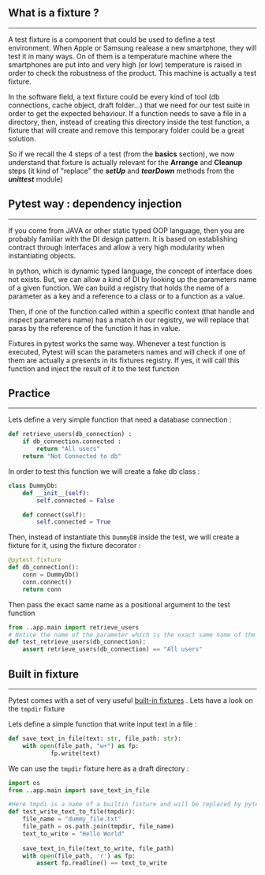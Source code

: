 ## What is a fixture ?

---

A test fixture is a component that could be used to define a test environment. When Apple or Samsung realease a new smartphone, 
they will test it in many ways. On of them is a temperature machine where the smartphones are put into and very high (or low) temperature is raised in order to check the robustness of the product.
This machine is actually a test fixture.

In the software field, a text fixture could be every kind of tool (db connections, cache object, draft folder...) that we need for our test suite in order to get the expected behaviour.
If a function needs to save a file in a directory, then, instead of creating this directory inside the test function, a fixture that will create and remove this temporary folder could be a great solution.

So if we recall the 4 steps of a test (from the **basics** section), we now understand that fixture is actually relevant for the **Arrange** and **Cleanup** steps (it kind of "replace" the ***setUp*** and ***tearDown*** methods from the ***unittest*** module)

## Pytest way : dependency injection 

---

If you come from JAVA or other static typed OOP language, then you are probably familiar with the DI design pattern.
It is based on establishing contract through interfaces and allow a very high modularity when instantiating objects.

In python, which is dynamic typed language, the concept of interface does not exists. But, we can allow a kind of DI by looking up the parameters name of a given function.
We can build a registry that holds the name of a parameter as a key and a reference to a class or to a function as a value.

Then, if one of the function called within a specific context (that handle and inspect parameters name) has a match in our registry, we will replace that paras by the reference of the function it has in value.

Fixtures in pytest works the same way. Whenever a test function is executed, Pytest will scan the parameters names and will check if one of them are actually a presents in its fixtures registry. If yes, it will call this function and inject the result of it to the test function

## Practice

---

Lets define a very simple function that need a database connection :

```python
def retrieve_users(db_connection) :
    if db_connection.connected :
        return "All users"
    return "Not Connected to db"
```

In order to test this function we will create a fake db class :

```python
class DummyDb:
    def __init__(self):
        self.connected = False

    def connect(self):
        self.connected = True
```

Then, instead of instantiate this `DummyDB` inside the test, we will create a fixture for it, using the fixture decorator :

```python
@pytest.fixture
def db_connection():
    conn = DummyDb()
    conn.connect()
    return conn
```
Then pass the exact same name as a positional argument to the test function 

```python
from ..app.main import retrieve_users
# Notice the name of the parameter which is the exact same name of the fixture that we defined before
def test_retrieve_users(db_connection):
    assert retrieve_users(db_connection) == "All users"
```

## Built in fixture

---

Pytest comes with a set of very useful [built-in fixtures](https://docs.pytest.org/en/6.2.x/builtin.html#pytest-api-and-builtin-fixtures) . 
Lets have a look on the `tmpdir` fixture

Lets define a simple function that write input text in a file :

```python
def save_text_in_file(text: str, file_path: str):
    with open(file_path, "w+") as fp:
            fp.write(text)
```
We can use the `tmpdir` fixture here as a draft directory :


```python
import os
from ..app.main import save_text_in_file

#Here tmpdi is a name of a builtin fixture and will be replaced by pytest automaticaly by the path of a temp directory
def test_write_text_to_file(tmpdir):
    file_name = "dummy_file.txt"
    file_path = os.path.join(tmpdir, file_name)
    text_to_write = "Hello World"
    
    save_text_in_file(text_to_write, file_path)
    with open(file_path, 'r') as fp:
        assert fp.readline() == text_to_write
```